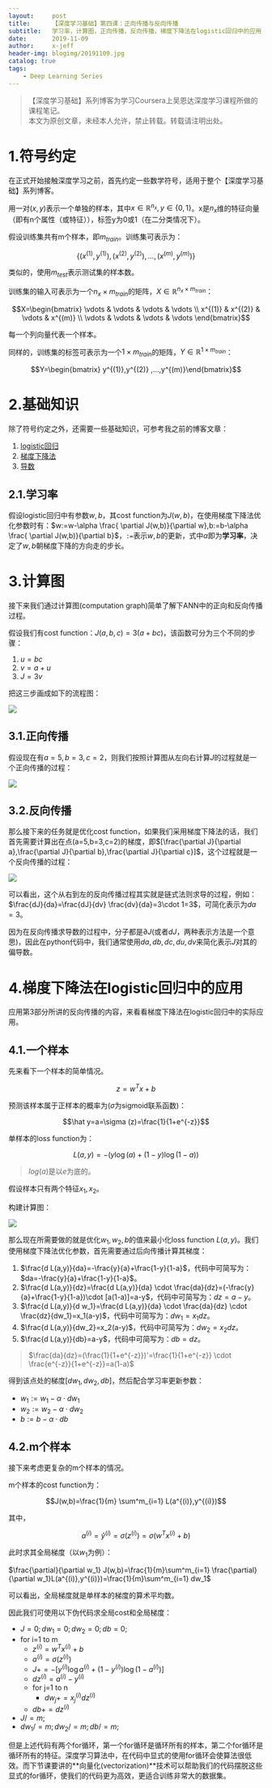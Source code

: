 ```yaml
---
layout:     post
title:      【深度学习基础】第四课：正向传播与反向传播
subtitle:   学习率，计算图，正向传播，反向传播，梯度下降法在logistic回归中的应用
date:       2019-11-09
author:     x-jeff
header-img: blogimg/20191109.jpg
catalog: true
tags:
    - Deep Learning Series
---
```

>【深度学习基础】系列博客为学习Coursera上吴恩达深度学习课程所做的课程笔记。  
>本文为原创文章，未经本人允许，禁止转载。转载请注明出处。

# 1.符号约定

在正式开始接触深度学习之前，首先约定一些数学符号，适用于整个【深度学习基础】系列博客。

用一对$(x,y)$表示一个单独的样本，其中$x\in \mathbb R^{n_x},y\in \{0,1 \}$。x是$n_x$维的特征向量（即有n个属性（或特征）），标签y为0或1（在二分类情况下）。

假设训练集共有m个样本，即$m_{train}$。训练集可表示为：

$$\{ (x^{(1)},y^{(1)}),(x^{(2)},y^{(2)}),...,(x^{(m)},y^{(m)}) \}$$

类似的，使用$m_{test}$表示测试集的样本数。

训练集的输入可表示为一个$n_x \times m_{train}$的矩阵，$X\in \mathbb R^{n_x \times m_{train}}$：

$$X=\begin{bmatrix} \vdots & \vdots & \vdots & \vdots \\ x^{(1)} & x^{(2)} & \vdots & x^{(m)} \\ \vdots & \vdots & \vdots & \vdots \end{bmatrix}$$

每一个列向量代表一个样本。

同样的，训练集的标签可表示为一个$1\times m_{train}$的矩阵，$Y\in \mathbb R^{1\times m_{train}}$：

$$Y=\begin{bmatrix} y^{(1)},y^{(2)} ,...,y^{(m)}\end{bmatrix}$$

# 2.基础知识

除了符号约定之外，还需要一些基础知识，可参考我之前的博客文章：

1. [logistic回归](http://shichaoxin.com/2019/08/21/机器学习基础-第七课-对数几率回归/)
2. [梯度下降法](http://shichaoxin.com/2019/07/10/数学基础-第六课-梯度下降法和牛顿法/)
3. [导数](http://shichaoxin.com/2019/02/25/数学基础-第四课-导数/)

## 2.1.学习率

假设logistic回归中有参数$w,b$，其cost function为$J(w,b)$，在使用梯度下降法优化参数时有：$w:=w-\alpha \frac{ \partial J(w,b)}{\partial w},b:=b-\alpha \frac{ \partial J(w,b)}{\partial b}$，`:=`表示$w,b$的更新，式中$\alpha$即为**学习率**，决定了$w,b$朝梯度下降的方向走的步长。

# 3.计算图

接下来我们通过计算图(computation graph)简单了解下ANN中的正向和反向传播过程。

假设我们有cost function：$J(a,b,c)=3(a+bc)$，该函数可分为三个不同的步骤：

1. $u=bc$
2. $v=a+u$
3. $J=3v$

把这三步画成如下的流程图：

![](https://github.com/x-jeff/BlogImage/raw/master/DeepLearningSeries/Lesson4/4x1.png)

## 3.1.正向传播

假设现在有$a=5,b=3,c=2$，则我们按照计算图从左向右计算$J$的过程就是一个正向传播的过程：

![](https://github.com/x-jeff/BlogImage/raw/master/DeepLearningSeries/Lesson4/4x2.png)

## 3.2.反向传播

那么接下来的任务就是优化cost function，如果我们采用梯度下降法的话，我们首先需要计算出在点(a=5,b=3,c=2)的梯度，即$[\frac{\partial J}{\partial a},\frac{\partial J}{\partial b},\frac{\partial J}{\partial c}]$，这个过程就是一个反向传播的过程：

![](https://github.com/x-jeff/BlogImage/raw/master/DeepLearningSeries/Lesson4/4x3.png)

可以看出，这个从右到左的反向传播过程其实就是链式法则求导的过程，例如：$\frac{dJ}{da}=\frac{dJ}{dv} \frac{dv}{da}=3\cdot 1=3$，可简化表示为$da=3$。

因为在反向传播求导数的过程中，分子都是$\partial J$(或者$d J$，两种表示方法是一个意思)，因此在python代码中，我们通常使用$da,db,dc,du,dv$来简化表示$J$对其的偏导数。

# 4.梯度下降法在logistic回归中的应用

应用第3部分所讲的反向传播的内容，来看看梯度下降法在logistic回归中的实际应用。

## 4.1.一个样本

先来看下一个样本的简单情况。

$$z=w^T x+b$$

预测该样本属于正样本的概率为($\sigma$为sigmoid联系函数)：

$$\hat y=a=\sigma (z)=\frac{1}{1+e^{-z}}$$

单样本的loss function为：

$$L(a,y)=-(y\log (a)+(1-y)\log (1-a))$$

>$log(a)$是以$e$为底的。

假设样本只有两个特征$x_1,x_2$。

构建计算图：

![](https://github.com/x-jeff/BlogImage/raw/master/DeepLearningSeries/Lesson4/4x4.png)

那么现在所需要做的就是优化$w_1,w_2,b$的值来最小化loss function $L(a,y)$。我们使用梯度下降法优化参数，首先需要通过后向传播计算其梯度：

1. $\frac{d L(a,y)}{da}=-\frac{y}{a}+\frac{1-y}{1-a}$，代码中可简写为：$da=-\frac{y}{a}+\frac{1-y}{1-a}$。
2. $\frac{d L(a,y)}{dz}=\frac{d L(a,y)}{da} \cdot \frac{da}{dz}=(-\frac{y}{a}+\frac{1-y}{1-a})\cdot [a(1-a)]=a-y$，代码中可简写为：$dz=a-y$。
3. $\frac{d L(a,y)}{d w_1}=\frac{d L(a,y)}{da} \cdot \frac{da}{dz} \cdot \frac{dz}{dw_1}=x_1(a-y)$，代码中可简写为：$dw_1=x_1dz$。
4. $\frac{d L(a,y)}{dw_2}=x_2(a-y)$，代码中可简写为：$dw_2=x_2dz$。
5. $\frac{d L(a,y)}{db}=a-y$，代码中可简写为：$db=dz$。

>$\frac{da}{dz}=(\frac{1}{1+e^{-z}})'=\frac{1}{1+e^{-z}} \cdot \frac{e^{-z}}{1+e^{-z}}=a(1-a)$

得到该点处的梯度$[dw_1,dw_2,db]$，然后配合学习率更新参数：

* $w_1:=w_1-\alpha \cdot dw_1$
* $w_2:=w_2-\alpha \cdot dw_2$
* $b:=b-\alpha \cdot db$

## 4.2.m个样本

接下来考虑更复杂的m个样本的情况。

m个样本的cost function为：

$$J(w,b)=\frac{1}{m} \sum^m_{i=1} L(a^{(i)},y^{(i)})$$

其中，

$$a^{(i)}=\hat y ^{(i)}=\sigma (z^{(i)})=\sigma (w^T x^{(i)}+b)$$

此时求其全局梯度（以$w_1$为例）：

$\frac{\partial}{\partial w_1} J(w,b)=\frac{1}{m}\sum^m_{i=1} \frac{\partial}{\partial w_1}L(a^{(i)},y^{(i)})=\frac{1}{m}\sum^m_{i=1} dw_1$

可以看出，全局梯度就是单样本的梯度的算术平均数。

因此我们可使用以下伪代码求全局cost和全局梯度：

* $J=0;dw_1=0;dw_2=0;db=0;$
* for i=1 to m
	* $z^{(i)}=w^Tx^{(i)}+b$
	* $a^{(i)}=\sigma (z^{(i)})$
	* $J+=-[y^{(i)}\log a^{(i)}+(1-y^{(i)})\log (1-a^{(i)})]$
	* $dz^{(i)}=a^{(i)}-y^{(i)}$
	* for j=1 to n
		* $dw_j+=x_j^{(i)} dz^{(i)}$
	* $db+=dz^{(i)}$
* $J/=m;$
* $dw_1/=m;dw_2/=m;db/=m;$

但是上述代码有两个for循环，第一个for循环是循环所有的样本，第二个for循环是循环所有的特征。深度学习算法中，在代码中显式的使用for循环会使算法很低效。而下节课要讲的**向量化(vectorization)**技术可以帮助我们的代码摆脱这些显式的for循环，使我们的代码更为高效，更适合训练非常大的数据集。